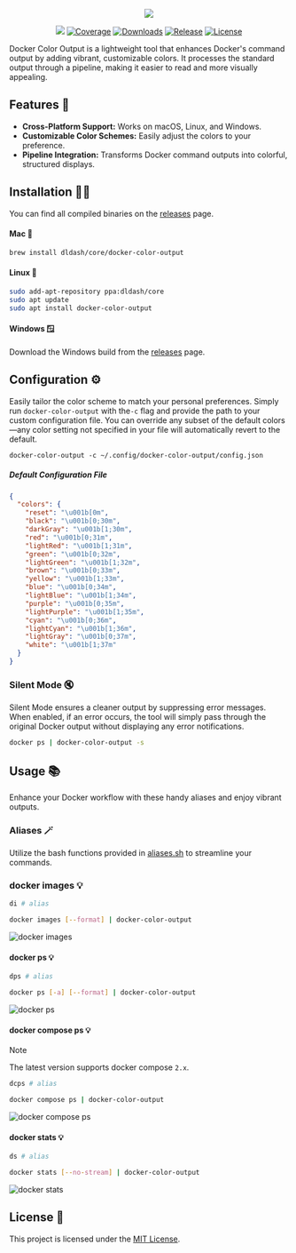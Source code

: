 <p align="center">
  <img src="https://user-images.githubusercontent.com/5787193/161379988-21c856ef-839a-433e-b014-e81042adac6d.png">
</p>

<p align="center">
  <a href="https://github.com/devemio/docker-color-output/actions/workflows/workflow.yml"><img src="https://img.shields.io/github/actions/workflow/status/devemio/docker-color-output/workflow.yml?branch=main"></a>
  <a href="https://codecov.io/gh/devemio/docker-color-output"><img src="https://img.shields.io/codecov/c/gh/devemio/docker-color-output" alt="Coverage"></a>
  <a href="https://github.com/devemio/docker-color-output/releases"><img src="https://img.shields.io/github/downloads/devemio/docker-color-output/total?color=brightgreen" alt="Downloads"></a>
  <a href="https://github.com/devemio/docker-color-output/releases"><img src="https://img.shields.io/github/v/release/devemio/docker-color-output" alt="Release"></a>
  <a href="https://opensource.org/licenses/MIT"><img src="https://img.shields.io/badge/license-MIT-green.svg" alt="License"></a>
</p>

Docker Color Output is a lightweight tool that enhances Docker's command output by adding vibrant, customizable colors. It processes the standard output through a pipeline, making it easier to read and more visually appealing.

## Features 🚀

- **Cross-Platform Support:** Works on macOS, Linux, and Windows.
- **Customizable Color Schemes:** Easily adjust the colors to your preference.
- **Pipeline Integration:** Transforms Docker command outputs into colorful, structured displays.

## Installation 👨‍💻

You can find all compiled binaries on the [releases](https://github.com/devemio/docker-color-output/releases) page.

#### Mac 🍏

```bash
brew install dldash/core/docker-color-output
```

#### Linux 🐧

```bash
sudo add-apt-repository ppa:dldash/core
sudo apt update
sudo apt install docker-color-output
```

#### Windows 🪟

Download the Windows build from the [releases](https://github.com/devemio/docker-color-output/releases) page.

## Configuration ⚙️

Easily tailor the color scheme to match your personal preferences. Simply run `docker-color-output` with the`-c`
flag and provide the path to your custom configuration file. You can override any subset of the default
colors—any color setting not specified in your file will automatically revert to the default.

```shell
docker-color-output -c ~/.config/docker-color-output/config.json
```

##### Default Configuration File

```json
{
  "colors": {
    "reset": "\u001b[0m",
    "black": "\u001b[0;30m",
    "darkGray": "\u001b[1;30m",
    "red": "\u001b[0;31m",
    "lightRed": "\u001b[1;31m",
    "green": "\u001b[0;32m",
    "lightGreen": "\u001b[1;32m",
    "brown": "\u001b[0;33m",
    "yellow": "\u001b[1;33m",
    "blue": "\u001b[0;34m",
    "lightBlue": "\u001b[1;34m",
    "purple": "\u001b[0;35m",
    "lightPurple": "\u001b[1;35m",
    "cyan": "\u001b[0;36m",
    "lightCyan": "\u001b[1;36m",
    "lightGray": "\u001b[0;37m",
    "white": "\u001b[1;37m"
  }
}
```

### Silent Mode 🔇

Silent Mode ensures a cleaner output by suppressing error messages. When enabled, if an error occurs,
the tool will simply pass through the original Docker output without displaying any error notifications.

```bash
docker ps | docker-color-output -s
```

## Usage 📚

Enhance your Docker workflow with these handy aliases and enjoy vibrant outputs.

### Aliases 🪄

Utilize the bash functions provided in [aliases.sh](bash/aliases.sh) to streamline your commands.

### docker images 💡

```bash
di # alias
```

```bash
docker images [--format] | docker-color-output
```

![docker images](https://user-images.githubusercontent.com/5787193/93581956-7ae7f580-f9aa-11ea-8f81-d6922e1ca892.png)

#### docker ps 💡

```bash
dps # alias
```

```bash
docker ps [-a] [--format] | docker-color-output
```

![docker ps](https://user-images.githubusercontent.com/5787193/93581144-69521e00-f9a9-11ea-86bb-c23d7879c689.png)

#### docker compose ps 💡

> [!NOTE]
> The latest version supports docker compose `2.x`.

```bash
dcps # alias
```

```bash
docker compose ps | docker-color-output
```

![docker compose ps](https://user-images.githubusercontent.com/5787193/93630916-7267dd00-f9f3-11ea-9521-e69152fa86f1.png)

#### docker stats 💡

```bash
ds # alias
```

```bash
docker stats [--no-stream] | docker-color-output
```

![docker stats](https://github.com/devemio/docker-color-output/assets/5787193/a3134ae9-707b-4ad7-a5ea-765150d535e8)

## License 📜

This project is licensed under the [MIT License](https://opensource.org/licenses/MIT).
